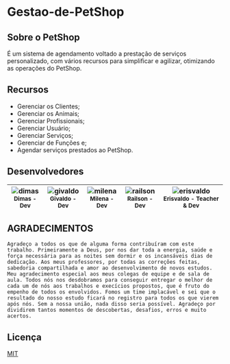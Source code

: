 # Gestao-de-PetShop
<p align="center">
  <a href="https://github.com/implementacaoteste/TEC.2022.1.105.Gestao-de-PetShop">
   </a>
</p>

## Sobre o PetShop

É um sistema de agendamento voltado a prestação de serviços personalizado, com vários recursos para simplificar e agilizar, otimizando as operações do PetShop.

## Recursos

- Gerenciar os Clientes;
- Gerenciar os Animais;
- Gerenciar Profissionais;
- Gerenciar Usuário;
- Gerenciar Serviços;
- Gerenciar de Funções e;
- Agendar serviços prestados ao PetShop.

## Desenvolvedores
<!-- ALL-CONTRIBUTORS-LIST:START - Do not remove or modify this section -->
<!-- prettier-ignore -->
![dimas](https://github.com/DimasMota.png)<br /><sub><b>Dimas - Dev</b></sub> |![givaldo](https://github.com/givacombr.png)<br /><sub><b>Givaldo - Dev</b></sub> |![milena](https://github.com/milenacalacio.png)<br /><sub><b>Milena - Dev</b></sub> |![railson](https://github.com/railsonsousa10.png)<br /><sub><b>Railson - Dev</b></sub> |![erisvaldo](https://github.com/implementacaoteste.png)<br /><sub><b>Erisvaldo - Teacher & Dev</b></sub>
 |:-----------------------------:|:-----------------------------:|:-----------------------------:|:-----------------------------:|:-----------------------------:|

## AGRADECIMENTOS
	Agradeço a todos os que de alguma forma contribuíram com este trabalho. Primeiramente a Deus, por nos dar toda a energia, saúde e força necessária para as noites sem dormir e os incansáveis dias de dedicação. Aos meus professores, por todas as correções feitas, sabedoria compartilhada e amor ao desenvolvimento de novos estudos. 
	Meu agradecimento especial aos meus colegas de equipe e de sala de aula. Todos nós nos desdobramos para conseguir entregar o melhor de cada um de nós aos trabalhos e execícios propostos, que é fruto do empenho de todos os envolvidos. Fomos um time implacável e sei que o resultado do nosso estudo ficará no registro para todos os que vierem após nós. Sem a nossa união, nada disso seria possível. Agradeço por dividirem tantos momentos de descobertas, desafios, erros e muito acertos.

<!-- ALL-CONTRIBUTORS-LIST:END -->

## Licença

[MIT](https://choosealicense.com/licenses/mit/)
